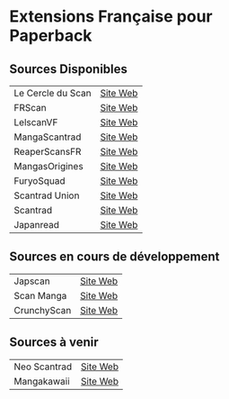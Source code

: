 # Extensions Française pour Paperback 

## Sources Disponibles

|                   |                  |
| ---               | ---              |
| Le Cercle du Scan | [Site Web](https://lel.lecercleduscan.com/) |
| FRScan            | [Site Web](https://frscan.cc/) |
| LelscanVF         | [Site Web](https://lelscanvf.com/) |
| MangaScantrad     | [Site Web](https://manga-scantrad.net/) |
| ReaperScansFR     | [Site Web](https://reaperscans.fr/) |
| MangasOrigines    | [Site Web](https://mangas-origines.fr/) |
| FuryoSquad        | [Site Web](https://furyosquad.com/) |
| Scantrad Union    | [Site Web](https://scantrad-union.com/) |
| Scantrad          | [Site Web](https://scantrad.net/) |
| Japanread         | [Site Web](https://www.japanread.cc/) |

## Sources en cours de développement

|                   |                  |
| ---               | ---              |
| Japscan           | [Site Web](https://japscan.ws/) | *
| Scan Manga        | [Site Web](https://www.scan-manga.com/) | *
| CrunchyScan       | [Site Web](https://crunchyscan.fr/) | *

## Sources à venir

|                   |                  |
| ---               | ---              |
| Neo Scantrad      | [Site Web](https://neo-scantrad.xyz/) |
| Mangakawaii       | [Site Web](https://www.mangakawaii.net/) | *

